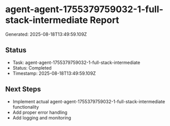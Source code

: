 # agent-agent-1755379759032-1-full-stack-intermediate Report

Generated: 2025-08-18T13:49:59.109Z

## Status
- Task: agent-agent-1755379759032-1-full-stack-intermediate
- Status: Completed
- Timestamp: 2025-08-18T13:49:59.109Z

## Next Steps
- Implement actual agent-agent-1755379759032-1-full-stack-intermediate functionality
- Add proper error handling
- Add logging and monitoring
